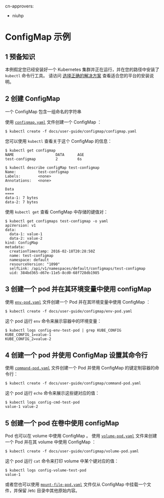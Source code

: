 cn-approvers:
- niuhp

<!-- # ConfigMap example -->
# ConfigMap 示例



<!-- ## Step Zero: Prerequisites -->
## 1 预备知识

<!-- This example assumes you have a Kubernetes cluster installed and running, and that you have
installed the `kubectl` command line tool somewhere in your path. Please see [pick the right solution
started](/docs/setup/pick-right-solution/) for installation instructions for your platform. -->
本例假定您已经安装好一个 Kubernetes 集群并正在运行，并在您的路径中安装了 `kubectl` 命令行工具。 请访问 [选择正确的解决方案](/docs/setup/pick-right-solution/) 查看适合您的平台的安装说明。

<!-- ## Step One: Create the ConfigMap -->
## 2 创建 ConfigMap

<!-- A ConfigMap contains a set of named strings. -->
一个 ConfigMap 包含一组命名的字符串

<!-- Use the [`configmap.yaml`](configmap.yaml) file to create a ConfigMap: -->
使用 [`configmap.yaml`](configmap.yaml) 文件创建一个 ConfigMap ：

```shell
$ kubectl create -f docs/user-guide/configmap/configmap.yaml
```

<!-- You can use `kubectl` to see information about the ConfigMap: -->
您可以使用 `kubectl` 查看关于这个 ConfigMap 的信息：

```shell
$ kubectl get configmap
NAME                   DATA      AGE
test-configmap         2         6s

$ kubectl describe configMap test-configmap
Name:          test-configmap
Labels:        <none>
Annotations:   <none>

Data
====
data-1: 7 bytes
data-2: 7 bytes
```

<!-- View the values of the keys with `kubectl get`: -->
使用 `kubectl get` 查看 ConfigMap 中存储的键值对：

```shell
$ kubectl get configmaps test-configmap -o yaml
apiVersion: v1
data:
  data-1: value-1
  data-2: value-2
kind: ConfigMap
metadata:
  creationTimestamp: 2016-02-18T20:28:50Z
  name: test-configmap
  namespace: default
  resourceVersion: "1090"
  selfLink: /api/v1/namespaces/default/configmaps/test-configmap
  uid: 384bd365-d67e-11e5-8cd0-68f728db1985
```

<!-- ## Step Two: Create a pod that consumes a configMap in environment variables -->
## 3 创建一个 pod 并在其环境变量中使用 configMap

<!-- Use the [`env-pod.yaml`](env-pod.yaml) file to create a Pod that consumes the
ConfigMap in environment variables. -->
使用 [`env-pod.yaml`](env-pod.yaml) 文件创建一个 Pod 并在其环境变量中使用 ConfigMap ：

```shell
$ kubectl create -f docs/user-guide/configmap/env-pod.yaml
```

<!-- This pod runs the `env` command to display the environment of the container: -->
这个 pod 运行 `env` 命令来展示容器中的环境变量：

```shell
$ kubectl logs config-env-test-pod | grep KUBE_CONFIG
KUBE_CONFIG_1=value-1
KUBE_CONFIG_2=value-2
```

<!-- ## Step Three: Create a pod that sets the command line using ConfigMap -->
## 4 创建一个 pod 并使用 ConfigMap 设置其命令行

<!-- Use the [`command-pod.yaml`](command-pod.yaml) file to create a Pod with a container
whose command is injected with the keys of a ConfigMap: -->
使用 [`command-pod.yaml`](command-pod.yaml) 文件创建一个 Pod 并使用 ConfigMap 的键定制容器的命令行：

```shell
$ kubectl create -f docs/user-guide/configmap/command-pod.yaml
```

<!-- This pod runs an `echo` command to display the keys: -->
这个 pod 运行 `echo` 命令来展示这些键对应的值：

```shell
$ kubectl logs config-cmd-test-pod
value-1 value-2
```

<!-- ## Step Four: Create a pod that consumes a configMap in a volume -->
## 5 创建一个 pod 在卷中使用 configMap

<!-- Pods can also consume ConfigMaps in volumes.  Use the [`volume-pod.yaml`](volume-pod.yaml) file to create a Pod that consumes the ConfigMap in a volume. -->
Pod 也可以在 volume 中使用 ConfigMap 。  使用 [`volume-pod.yaml`](volume-pod.yaml) 文件来创建一个 Pod 并在其 volume 中使用 ConfigMap ：

```shell
$ kubectl create -f docs/user-guide/configmap/volume-pod.yaml
```

<!-- This pod runs a `cat` command to print the value of one of the keys in the volume: -->
这个 pod 运行 `cat` 命令来打印 volume 中某个键对应的值：

```shell
$ kubectl logs config-volume-test-pod
value-1
```

<!-- Alternatively you can use [`mount-file-pod.yaml`](mount-file-pod.yaml) file to mount
only a file from ConfigMap, preserving original content of /etc directory. -->
或者您也可以使用 [`mount-file-pod.yaml`](mount-file-pod.yaml) 文件仅从 ConfigMap 中挂载一个文件，并保留 /etc 目录中其他原始内容。
